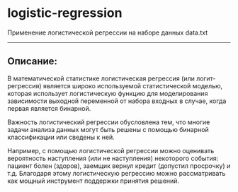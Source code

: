 # logistic-regression
Применение логистической регрессии на наборе данных data.txt

---

## Описание:

В математической статистике логистическая регрессия (или логит-регрессия) является широко используемой статистической моделью, которая использует логистическую функцию для моделирования зависимости выходной переменной от набора входных в случае, когда первая является бинарной.

Важность логистический регрессии обусловлена тем, что многие задачи анализа данных могут быть решены с помощью бинарной классификации или сведены к ней.

Например, с помощью логистической регрессии можно оценивать вероятность наступления (или не наступления) некоторого события: пациент болен (здоров), заемщик вернул кредит (допустил просрочку) и т.д. Благодаря этому логистическую регрессию можно рассматривать как мощный инструмент поддержки принятия решений.



